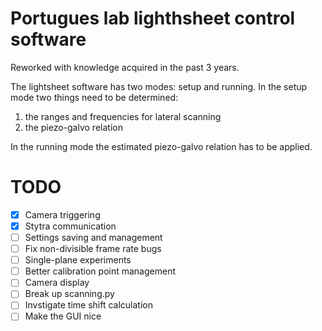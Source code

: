 # Portugues lab lighthsheet control software

Reworked with knowledge acquired in the past 3 years.

The lightsheet software has two modes: setup and running.
In the setup mode two things need to be determined: 
1) the ranges and frequencies for lateral scanning
2) the piezo-galvo relation

In the running mode the estimated piezo-galvo relation has to be applied.

# TODO
 - [X] Camera triggering
 - [X] Stytra communication
 - [ ] Settings saving and management
 - [ ] Fix non-divisible frame rate bugs
 - [ ] Single-plane experiments
 - [ ] Better calibration point management
 - [ ] Camera display
 - [ ] Break up scanning.py
 - [ ] Invstigate time shift calculation
 - [ ] Make the GUI nice